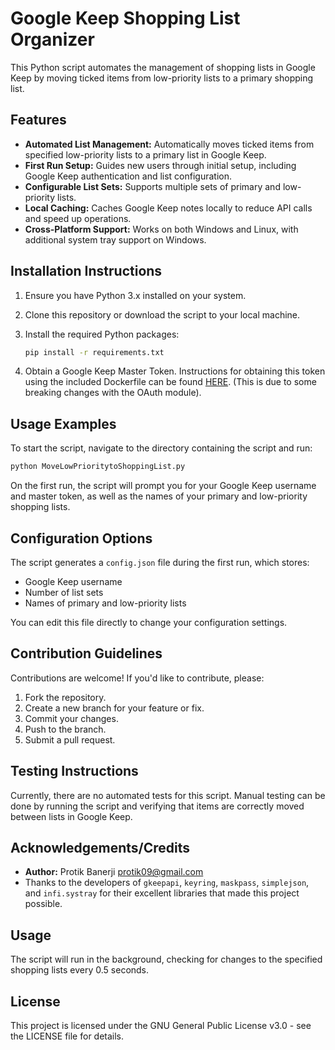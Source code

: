 # Google Keep Shopping List Organizer

This Python script automates the management of shopping lists in Google Keep by moving ticked items from low-priority lists to a primary shopping list.

## Features

- **Automated List Management:** Automatically moves ticked items from specified low-priority lists to a primary list in Google Keep.
- **First Run Setup:** Guides new users through initial setup, including Google Keep authentication and list configuration.
- **Configurable List Sets:** Supports multiple sets of primary and low-priority lists.
- **Local Caching:** Caches Google Keep notes locally to reduce API calls and speed up operations.
- **Cross-Platform Support:** Works on both Windows and Linux, with additional system tray support on Windows.

## Installation Instructions

1. Ensure you have Python 3.x installed on your system.
2. Clone this repository or download the script to your local machine.
3. Install the required Python packages:

   ```bash
   pip install -r requirements.txt
   ```

4. Obtain a Google Keep Master Token. Instructions for obtaining this token using the included Dockerfile can be found [HERE](https://github.com/djsudduth/keep-it-markdown/issues/72#issuecomment-1905274630). (This is due to some breaking changes with the OAuth module).

## Usage Examples

To start the script, navigate to the directory containing the script and run:

```bash
python MoveLowPrioritytoShoppingList.py
```

On the first run, the script will prompt you for your Google Keep username and master token, as well as the names of your primary and low-priority shopping lists.

## Configuration Options

The script generates a `config.json` file during the first run, which stores:

- Google Keep username
- Number of list sets
- Names of primary and low-priority lists

You can edit this file directly to change your configuration settings.

## Contribution Guidelines

Contributions are welcome! If you'd like to contribute, please:

1. Fork the repository.
2. Create a new branch for your feature or fix.
3. Commit your changes.
4. Push to the branch.
5. Submit a pull request.

## Testing Instructions

Currently, there are no automated tests for this script. Manual testing can be done by running the script and verifying that items are correctly moved between lists in Google Keep.

## Acknowledgements/Credits

- **Author:** Protik Banerji <protik09@gmail.com>
- Thanks to the developers of `gkeepapi`, `keyring`, `maskpass`, `simplejson`, and `infi.systray` for their excellent libraries that made this project possible.

## Usage

The script will run in the background, checking for changes to the specified shopping lists every 0.5 seconds.

## License

This project is licensed under the GNU General Public License v3.0 - see the LICENSE file for details.
